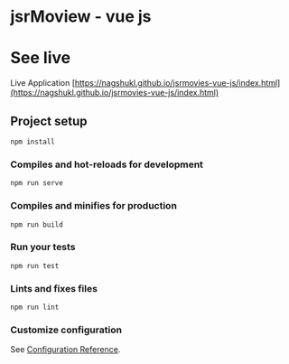 # jsrMoview - vue js
# See live 
Live Application [https://nagshukl.github.io/jsrmovies-vue-js/index.html](https://nagshukl.github.io/jsrmovies-vue-js/index.html)

## Project setup
```
npm install
```

### Compiles and hot-reloads for development
```
npm run serve
```

### Compiles and minifies for production
```
npm run build
```

### Run your tests
```
npm run test
```

### Lints and fixes files
```
npm run lint
```

### Customize configuration
See [Configuration Reference](https://cli.vuejs.org/config/).

